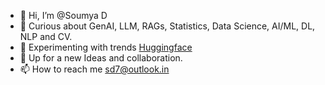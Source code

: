 - 👋 Hi, I’m @Soumya D
- 👀 Curious about GenAI, LLM, RAGs, Statistics, Data Science, AI/ML, DL, NLP and CV.
- 🌱 Experimenting with trends [Huggingface](https://huggingface.co/models) 
- 💞️ Up for a new Ideas and collaboration.
- 📫 How to reach me sd7@outlook.in

<!---
dotsd/dotsd is a ✨ special ✨ repository because its `README.md` (this file) appears on your GitHub profile.
You can click the Preview link to take a look at your changes.
--->
